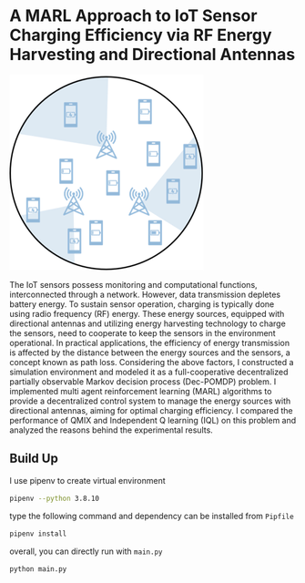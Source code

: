 # A MARL Approach to IoT Sensor Charging Efficiency via RF Energy Harvesting and Directional Antennas
![](Environment.png)

The IoT sensors possess monitoring and computational functions, interconnected
 through a network. However, data transmission depletes battery energy. To sustain
 sensor operation, charging is typically done using radio frequency (RF) energy.
 These energy sources, equipped with directional antennas and utilizing energy
 harvesting technology to charge the sensors, need to cooperate to keep the sensors
 in the environment operational. In practical applications, the efficiency of energy
 transmission is affected by the distance between the energy sources and the sensors,
 a concept known as path loss. Considering the above factors, I constructed a
 simulation environment and modeled it as a full-cooperative decentralized partially
 observable Markov decision process (Dec-POMDP) problem. I implemented multi
agent reinforcement learning (MARL) algorithms to provide a decentralized control
 system to manage the energy sources with directional antennas, aiming for optimal
 charging efficiency. I compared the performance of QMIX and Independent Q
learning (IQL) on this problem and analyzed the reasons behind the experimental
 results.
## Build Up
I use pipenv to create virtual environment
```bash
pipenv --python 3.8.10
```
type the following command and dependency can be installed from `Pipfile`
```bash
pipenv install
```
overall, you can directly run with `main.py`
```bash
python main.py
```
